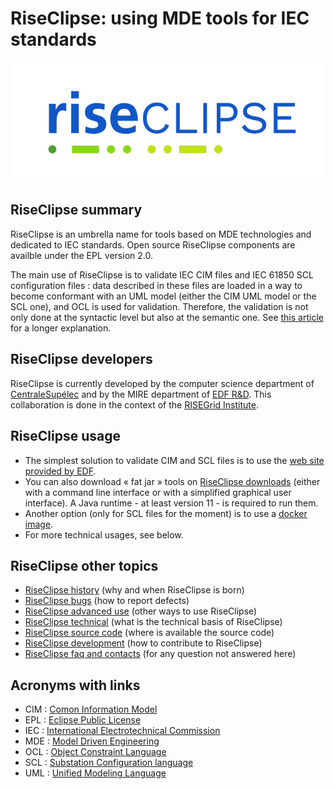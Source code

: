 # RiseClipse: using MDE tools for IEC standards

![Logo RiseClipe](img/small_logo_riseclipse.png)

## RiseClipse summary

RiseClipse is an umbrella name for tools based on MDE technologies and dedicated to IEC 
standards. Open source RiseClipse components are availble under the EPL version 2.0. 

The main use of RiseClipse is to validate IEC CIM files and IEC 61850 SCL configuration 
files : data described in these files are loaded in a way to become conformant with an UML 
model (either the CIM UML model or the SCL one), and OCL is used for validation. 
Therefore, the validation is not only done at the syntactic level but also at the semantic 
one. See [this article](https://pscc-central.epfl.ch/repo/papers/2016/411.pdf) for a 
longer explanation.

## RiseClipse developers

RiseClipse is currently developed by the computer science department of 
[CentraleSupélec](https://www.centralesupelec.fr) and by the MIRE department of 
[EDF R&D](https://www.edf.fr/en/the-edf-group/who-we-are/activities/research-and-development). 
This collaboration is done in the context of the [RISEGrid 
Institute](https://www.centralesupelec.fr/fr/linstitut-risegrid-research-institute-smarter-electric-grids).

## RiseClipse usage

* The simplest solution to validate CIM and SCL files is to use the 
[web site provided by EDF](https://rise-clipse.pam-retd.fr/).
* You can also download « fat jar » tools on [RiseClipse downloads](downloads) (either with a command line interface or with a 
simplified graphical user interface). 
A Java runtime - at least version 11 - is required to run them.
* Another option (only for SCL files for the moment) is to use a 
[docker image](https://hub.docker.com/r/riseclipse/riseclipse-validator-scl).
* For more technical usages, see below.

## RiseClipse other topics

* [RiseClipse history](history) (why and when RiseClipse is born)
* [RiseClipse bugs](bugs) (how to report defects)
* [RiseClipse advanced use](advanced) (other ways to use RiseClipse)
* [RiseClipse technical](technical) (what is the technical basis of RiseClipse)
* [RiseClipse source code](sourcecode) (where is available the source code)
* [RiseClipse development](development) (how to contribute to RiseClipse)
* [RiseClipse faq and contacts](contacts) (for any question not answered here)

## Acronyms with links

* CIM : [Comon Information Model](https://en.wikipedia.org/wiki/Common_Information_Model_(electricity))
* EPL : [Eclipse Public License](https://www.eclipse.org/legal/epl-2.0/)
* IEC : [International Electrotechnical Commission](https://www.iec.ch)
* MDE : [Model Driven Engineering](https://en.wikipedia.org/wiki/Model-driven_engineering)
* OCL : [Object Constraint Language](https://en.wikipedia.org/wiki/Object_Constraint_Language)
* SCL : [Substation Configuration language](https://en.wikipedia.org/wiki/Substation_Configuration_Language)
* UML : [Unified Modeling Language](https://en.wikipedia.org/wiki/Unified_Modeling_Language)
